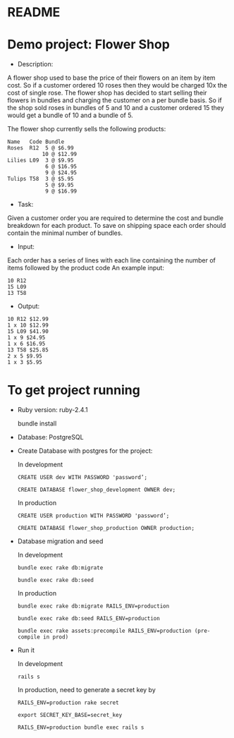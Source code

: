 # README

# Demo project: Flower Shop

* Description:

A flower shop used to base the price of their flowers on an item by item cost. So if a
customer ordered 10 roses then they would be charged 10x the cost of single rose. The
flower shop has decided to start selling their flowers in bundles and charging the customer
on a per bundle basis. So if the shop sold roses in bundles of 5 and 10 and a customer
ordered 15 they would get a bundle of 10 and a bundle of 5.

The flower shop currently sells the following products:

```
Name   Code Bundle
Roses  R12  5 @ $6.99
           10 @ $12.99
Lilies L09  3 @ $9.95
            6 @ $16.95
            9 @ $24.95
Tulips T58  3 @ $5.95
            5 @ $9.95
            9 @ $16.99
```

* Task:

Given a customer order you are required to determine the cost and bundle breakdown for
each product. To save on shipping space each order should contain the minimal number
of bundles.

* Input:

Each order has a series of lines with each line containing the number of items followed by
the product code
An example input:
```
10 R12
15 L09
13 T58
```

* Output:

```
10 R12 $12.99
1 x 10 $12.99
15 L09 $41.90
1 x 9 $24.95
1 x 6 $16.95
13 T58 $25.85
2 x 5 $9.95
1 x 3 $5.95
```

# To get project running

* Ruby version: ruby-2.4.1

    bundle install

* Database: PostgreSQL

* Create Database with postgres for the project:

  In development 

      CREATE USER dev WITH PASSWORD 'password’;

      CREATE DATABASE flower_shop_development OWNER dev;

  In production

      CREATE USER production WITH PASSWORD 'password’;

      CREATE DATABASE flower_shop_production OWNER production;

* Database migration and seed

  In development

      bundle exec rake db:migrate

      bundle exec rake db:seed

  In production

      bundle exec rake db:migrate RAILS_ENV=production

      bundle exec rake db:seed RAILS_ENV=production

      bundle exec rake assets:precompile RAILS_ENV=production (pre-compile in prod)

* Run it

  In development

      rails s

  In production, need to generate a secret key by

      RAILS_ENV=production rake secret

      export SECRET_KEY_BASE=secret_key

      RAILS_ENV=production bundle exec rails s

